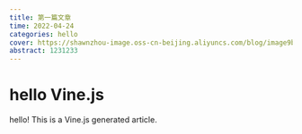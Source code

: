 ```yaml
---
title: 第一篇文章
time: 2022-04-24
categories: hello
cover: https://shawnzhou-image.oss-cn-beijing.aliyuncs.com/blog/image9b7c7ba52afe9c5f5ed86a33ae4578d6.jpg
abstract: 1231233
---
```

# hello Vine.js

hello! This is a Vine.js generated article.

